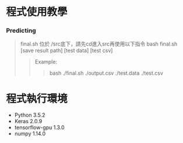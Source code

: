 # 程式使用教學

### Predicting
> final.sh 位於 /src底下，請先cd進入src再使用以下指令
> bash final.sh [save result path] [test data] [test csv]
>> Example:
>>> bash ./final.sh ./output.csv ./test.data ./test.csv

# 程式執行環境
* Python 3.5.2
* Keras 2.0.9
* tensorflow-gpu 1.3.0
* numpy 1.14.0

